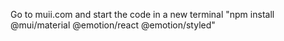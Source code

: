 Go to muii.com and start the code in a new terminal "npm install @mui/material @emotion/react @emotion/styled"

